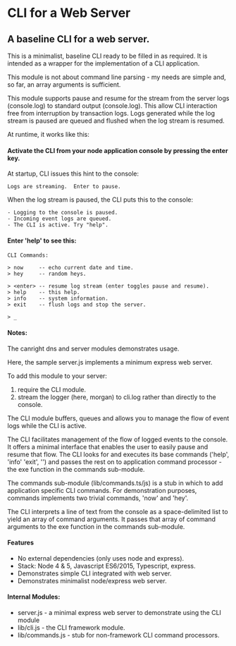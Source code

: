 # CLI for a Web Server

## A baseline CLI for a web server.

This is a minimalist, baseline CLI ready to be filled in as required.  It is intended as a wrapper for the implementation of a CLI application.

This module is not about command line parsing - my needs are simple and, so far, an array arguments is sufficient.

This module supports pause and resume for the stream from the server logs (console.log) to standard output (console.log).  This allow CLI interaction free from interruption by transaction logs.  Logs generated while the log stream is paused are queued and flushed when the log stream is resumed.

At runtime, it works like this:

#### Activate the CLI from your node application console by pressing the enter key.

At startup, CLI issues this hint to the console:

    Logs are streaming.  Enter to pause.

When the log stream is paused, the CLI puts this to the console:

    - Logging to the console is paused.
    - Incoming event logs are queued.
    - The CLI is active. Try "help".

#### Enter 'help' to see this:

    CLI Commands:

    > now     -- echo current date and time.
    > hey     -- random heys.

    > <enter> -- resume log stream (enter toggles pause and resume).
    > help    -- this help.
    > info    -- system information.
    > exit    -- flush logs and stop the server.

    > _

#### Notes:

The canright dns and server modules demonstrates usage.

Here, the sample server.js implements a minimum express web server.

To add this module to your server:

1. require the CLI module.
2. stream the logger (here, morgan) to cli.log rather than directly to the console.

The CLI module buffers, queues and allows you to manage the flow of event logs while the CLI is active.

The CLI facilitates management of the flow of logged events to the console.  It offers a minimal interface that enables the user to easily pause and resume that flow.  The CLI looks for and executes its base commands ('help', 'info' 'exit', '') and passes the rest on to application command processor - the exe function in the commands sub-module.

The commands sub-module (lib/commands.ts/js) is a stub in which to add application specific CLI commands.  For demonstration purposes, commands implements two trivial commands, 'now' and 'hey'.

The CLI interprets a line of text from the console as a space-delimited list to yield an array of command arguments.
It passes that array of command arguments to the exe function in the commands sub-module.

#### Features

- No external dependencies (only uses node and express).
- Stack: Node 4 & 5, Javascript ES6/2015, Typescript, express.
- Demonstrates simple CLI integrated with web server.
- Demonstrates minimalist node/express web server.

#### Internal Modules:

- server.js       - a minimal express web server to demonstrate using the CLI module
- lib/cli.js      - the CLI framework module.
- lib/commands.js - stub for non-framework CLI command processors.
